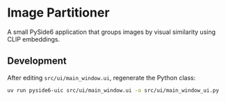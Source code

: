 # Image Partitioner

A small PySide6 application that groups images by visual similarity using CLIP embeddings.

## Development

After editing `src/ui/main_window.ui`, regenerate the Python class:

```bash
uv run pyside6-uic src/ui/main_window.ui -o src/ui/main_window_ui.py
```
